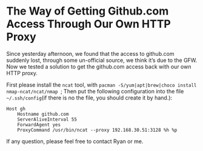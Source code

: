 # The Way of Getting Github.com Access Through Our Own HTTP Proxy

Since yesterday afternoon, we found that the access to github.com suddenly lost, through some un-official source, we think it’s due to the GFW. Now we tested a solution to get the github.com access back with our own HTTP proxy.

First please install the `ncat` tool, with `pacman -S/yum|apt|brew|choco install nmap-ncat/ncat/nmap
`; Then put the following configuration into the file `~/.ssh/config`(if there is no the file, you should create it by hand.):

```config
Host gh
	Hostname github.com
	ServerAliveInterval 55
	ForwardAgent yes
	ProxyCommand /usr/bin/ncat --proxy 192.168.30.51:3128 %h %p
```

If any question, please feel free to contact Ryan or me.
